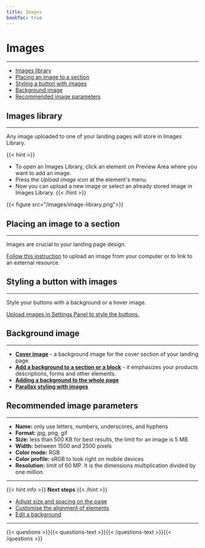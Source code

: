 ```yaml
---
title: Images
bookToc: true
---
```


# Images
***

- [Images library](#images-library)
- [Placing an image to a section](#placing-an-image-to-a-section)
- [Styling a button with images](#styling-a-button-with-images)
- [Background image](#background-image)
- [Recommended image parameters](#recommended-image-parameters)

## Images library
***

Any image uploaded to one of your landing pages will store in Images Library.

{{< hint >}}
- To open an Images Library, click an element on Preview Area where you want to add an image.
- Press the *Upload image icon* at the element's menu.
- Now you can upload a new image or select an already stored image in Images Library. 
{{< /hint >}}

{{< figure src="/images/image-library.png">}}

## Placing an image to a section
***

Images are crucial to your landing page design.

[Follow this instruction](/docs/edit-section/#images-and-videos) to upload an image from your computer or to link to an external resource.

## Styling a button with images
***

Style your buttons with a background or a hover image.

[Upload images in Settings Panel to style the buttons.](/docs/edit-section/#buttons)

## Background image
***

- [**Cover image**](/docs/background/#add-a-background-to-a-section-or-block) - a background image for the cover section of your landing page.
- [**Add a background to a section or a block**](/docs/background/#add-a-background-to-a-section-or-block) - it emphasizes your products descriptions, forms and other elements.
- [**Adding a background to the whole page**](/docs/background/#add-a-background-to-a-section-or-block)
- [**Parallax styling with images**](/docs/background/#fixed-and-parallax-background-image)

## Recommended image parameters
***

- **Name:** only use letters, numbers, underscores, and hyphens
- **Format:** jpg, png, gif
- **Size:** less than 500 KB for best results, the limit for an image is 5 MB
- **Width:** between 1500 and 2500 pixels
- **Color mode:** RGB
- **Color profile:** sRGB to look right on mobile devices
- **Resolution:** limit of 60 MP. It is the dimensions multiplication divided by one million.

***

{{< hint info >}}
**Next steps**
{{< /hint >}}

- [Adjust size and spacing on the page](/docs/size/)
- [Customise the alignment of elements](/docs/align/)
- [Edit a background](/docs/background/)

***

{{< questions >}}{{< questions-text >}}{{< /questions-text >}}{{< /questions >}}